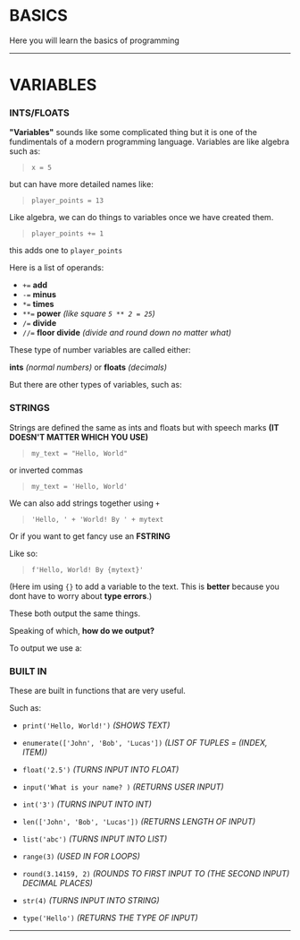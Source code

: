 # BASICS

Here you will learn the basics of programming

---

# VARIABLES

### INTS/FLOATS

 **"Variables"** sounds like some complicated thing but it is one of the fundimentals of a modern programming language.
 Variables are like algebra such as:

> `x = 5`

but can have more detailed names like:

> `player_points = 13`



Like algebra, we can do things to variables once we have created them.

> `player_points += 1`

this adds one to `player_points`

Here is a list of operands:

- `+=` **add**
- `-=` **minus**
- `*=` **times**
- `**=` **power** *(like square `5 ** 2 = 25`)*
- `/=` **divide**
- `//=` **floor divide** *(divide and round down no matter what)*
  
  

These type of number variables are called either:

**ints** *(normal numbers)* or **floats** *(decimals)*



But there are other types of variables, such as:

### STRINGS

Strings are defined the same as ints and floats but with speech marks **(IT DOESN'T MATTER WHICH YOU USE)**

> `my_text = "Hello, World"`

or inverted commas

> `my_text = 'Hello, World'`



We can also add strings together using `+`

> `'Hello, ' + 'World! By ' + mytext`

Or if you want to get fancy use an **FSTRING**

Like so:

> `f'Hello, World! By {mytext}'`

(Here im using `{}` to add a variable to the text. This is **better** because you dont have to worry about **type errors**.)



These both output the same things.

Speaking of which, **how do we output?**

To output we use a:

### BUILT IN

These are built in functions that are very useful.

Such as:

- `print('Hello, World!')` *(SHOWS TEXT)*

- `enumerate(['John', 'Bob', 'Lucas'])` *(LIST OF TUPLES = (INDEX, ITEM))*

- `float('2.5')` *(TURNS INPUT INTO FLOAT)*
- `input('What is your name? )` *(RETURNS USER INPUT)*
- `int('3')` *(TURNS INPUT INTO INT)*
- `len(['John', 'Bob', 'Lucas'])` *(RETURNS LENGTH OF INPUT)*
- `list('abc')` *(TURNS INPUT INTO LIST)*
- `range(3)` *(USED IN FOR LOOPS)*
- `round(3.14159, 2)` *(ROUNDS TO FIRST INPUT TO (THE SECOND INPUT) DECIMAL PLACES)*
- `str(4)` *(TURNS INPUT INTO STRING)*
- `type('Hello')` *(RETURNS THE TYPE OF INPUT)*

---
